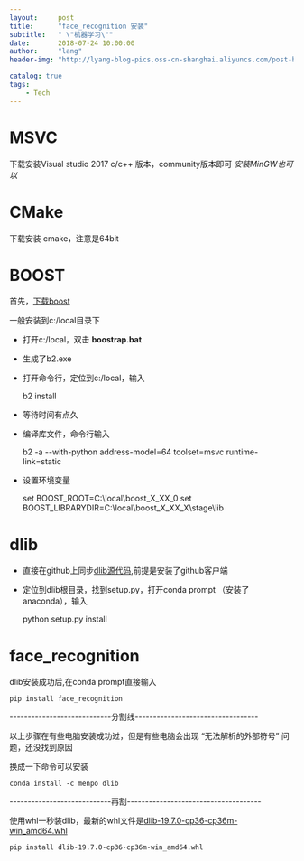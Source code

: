 ```yaml
---
layout:     post
title:      "face_recognition 安装"
subtitle:   " \"机器学习\""
date:       2018-07-24 10:00:00
author:     "lang"
header-img: "http://lyang-blog-pics.oss-cn-shanghai.aliyuncs.com/post-bg-2017/0330/170330.jpg"

catalog: true
tags:
    - Tech
---
```


# MSVC

下载安装Visual studio 2017 c/c++ 版本，community版本即可
*安装MinGW也可以*

# CMake

下载安装 cmake，注意是64bit

# BOOST

首先，[下载boost](http://www.boost.org/)

一般安装到c:/local目录下

* 打开c:/local，双击 **boostrap.bat**
* 生成了b2.exe
* 打开命令行，定位到c:/local，输入 

    b2 install

* 等待时间有点久
* 编译库文件，命令行输入

    b2 -a --with-python address-model=64 toolset=msvc runtime-link=static

* 设置环境变量

    set BOOST_ROOT=C:\local\boost_X_XX_0
    set BOOST_LIBRARYDIR=C:\local\boost_X_XX_X\stage\lib

# dlib

* 直接在github上同步[dlib源代码](https://github.com/davisking/dlib.git),前提是安装了github客户端
* 定位到dlib根目录，找到setup.py，打开conda prompt （安装了anaconda），输入

    python setup.py install

# face_recognition

dlib安装成功后,在conda prompt直接输入

    pip install face_recognition

----------------------------分割线----------------------------------

以上步骤在有些电脑安装成功过，但是有些电脑会出现 “无法解析的外部符号” 问题，还没找到原因

换成一下命令可以安装

    conda install -c menpo dlib

----------------------------再割-------------------------------------

使用whl一秒装dlib，最新的whl文件是[dlib-19.7.0-cp36-cp36m-win_amd64.whl](https://pypi.org/project/dlib/19.7.0/#files)

    pip install dlib-19.7.0-cp36-cp36m-win_amd64.whl


